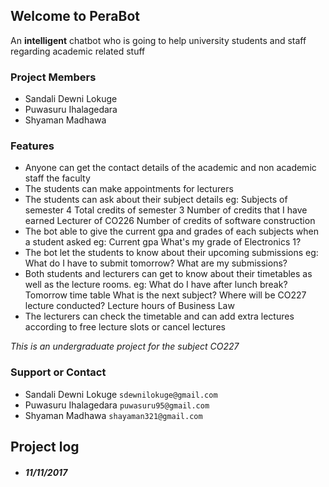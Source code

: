 ## Welcome to PeraBot

An **intelligent** chatbot who is going to help university students and staff regarding academic related stuff

### Project Members

- Sandali Dewni Lokuge
- Puwasuru Ihalagedara 
- Shyaman Madhawa

### Features

- Anyone can get the contact details of the academic and non academic staff the faculty
- The students can make appointments for lecturers
- The students can ask about their subject details 
      eg: Subjects of semester 4
          Total credits of semester 3
          Number of credits that I have earned
          Lecturer of CO226
          Number of credits of software construction
- The bot able to give the current gpa and grades of each subjects when a student asked
      eg: Current gpa
          What's my grade of Electronics 1?
- The bot let the students to know about their upcoming submissions
      eg: What do I have to submit tomorrow?
          What are my submissions?
- Both students and lecturers can get to know about their timetables as well as the lecture rooms.
      eg: What do I have after lunch break?
          Tomorrow time table 
          What is the next subject?
          Where will be CO227 lecture conducted?
          Lecture hours of Business Law
- The lecturers can check the timetable and can add extra lectures according to free lecture slots or cancel lectures

_This is an undergraduate project for the subject CO227_

### Support or Contact

- Sandali Dewni Lokuge    `sdewnilokuge@gmail.com `
- Puwasuru Ihalagedara    `puwasuru95@gmail.com `
- Shyaman Madhawa         `shayaman321@gmail.com`





## Project log

- ##### 11/11/2017
